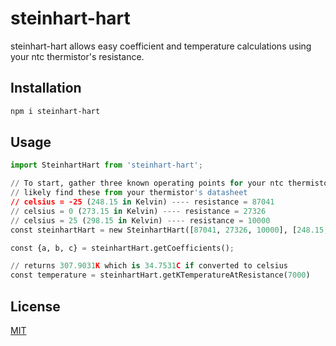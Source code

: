 # steinhart-hart

steinhart-hart allows easy coefficient and temperature calculations using your ntc thermistor's resistance.

## Installation

```bash
npm i steinhart-hart
```

## Usage

```python
import SteinhartHart from 'steinhart-hart';

// To start, gather three known operating points for your ntc thermistor- you will most
// likely find these from your thermistor's datasheet
// celsius = -25 (248.15 in Kelvin) ---- resistance = 87041
// celsius = 0 (273.15 in Kelvin) ---- resistance = 27326
// celsius = 25 (298.15 in Kelvin) ---- resistance = 10000
const steinhartHart = new SteinhartHart([87041, 27326, 10000], [248.15, 273.15, 298.15]);

const {a, b, c} = steinhartHart.getCoefficients();

// returns 307.9031K which is 34.7531C if converted to celsius
const temperature = steinhartHart.getKTemperatureAtResistance(7000)
```

## License
[MIT](https://choosealicense.com/licenses/mit/)
